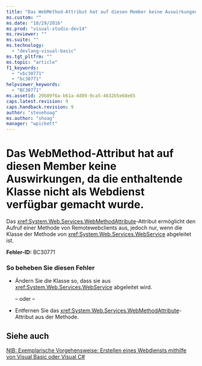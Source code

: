 ```yaml
---
title: "Das WebMethod-Attribut hat auf diesen Member keine Auswirkungen, da die enthaltende Klasse nicht als Webdienst verf&#252;gbar gemacht wurde. | Microsoft Docs"
ms.custom: ""
ms.date: "10/29/2016"
ms.prod: "visual-studio-dev14"
ms.reviewer: ""
ms.suite: ""
ms.technology: 
  - "devlang-visual-basic"
ms.tgt_pltfrm: ""
ms.topic: "article"
f1_keywords: 
  - "vbc30771"
  - "bc30771"
helpviewer_keywords: 
  - "BC30771"
ms.assetid: 20b09f6a-b61a-4d89-9ca5-4632b5e68e65
caps.latest.revision: 9
caps.handback.revision: 9
author: "stevehoag"
ms.author: "shoag"
manager: "wpickett"
---
```

# Das WebMethod-Attribut hat auf diesen Member keine Auswirkungen, da die enthaltende Klasse nicht als Webdienst verf&#252;gbar gemacht wurde.
Das <xref:System.Web.Services.WebMethodAttribute>\-Attribut ermöglicht den Aufruf einer Methode von Remotewebclients aus, jedoch nur, wenn die Klasse der Methode von <xref:System.Web.Services.WebService> abgeleitet ist.  
  
 **Fehler\-ID:** BC30771  
  
### So beheben Sie diesen Fehler  
  
-   Ändern Sie die Klasse so, dass sie aus <xref:System.Web.Services.WebService> abgeleitet wird.  
  
     – oder –  
  
-   Entfernen Sie das <xref:System.Web.Services.WebMethodAttribute>\-Attribut aus der Methode.  
  
## Siehe auch  
 [NIB: Exemplarische Vorgehensweise: Erstellen eines Webdiensts mithilfe von Visual Basic oder Visual C\#](http://msdn.microsoft.com/de-de/295f4c3f-9540-4bd1-b1cc-3e9cb9675cc7)